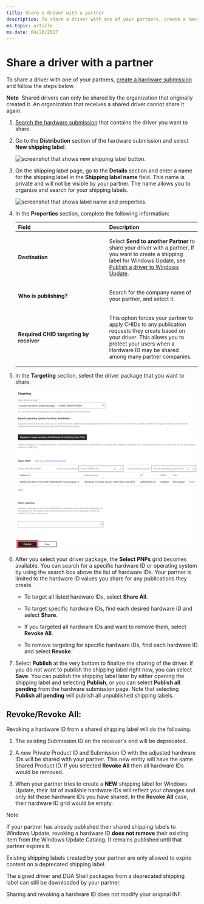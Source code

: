 ```yaml
---
title: Share a driver with a partner
description: To share a driver with one of your partners, create a hardware submission and follow the steps below.
ms.topic: article
ms.date: 04/20/2017
---
```


# Share a driver with a partner


To share a driver with one of your partners, [create a hardware submission](hardware-submission-create.md) and follow the steps below.

**Note**  Shared drivers can only be shared by the organization that originally created it. An organization that receives a shared driver cannot share it again.

1. [Search the hardware submission](hardware-submission-manage.md#search-for-hardware-submissions) that contains the driver you want to share.

2. Go to the **Distribution** section of the hardware submission and select **New shipping label**.

   ![screenshot that shows new shipping label button.](images/publish-new-shipping-label.png)

3. On the shipping label page, go to the **Details** section and enter a name for the shipping label in the **Shipping label name** field. This name is private and will not be visible by your partner. The name allows you to organize and search for your shipping labels.

   ![screenshot that shows label name and properties.](images/publish-label-name-share-new.png)

4. In the **Properties** section, complete the following information:

   <table>
   <colgroup>
   <col width="50%" />
   <col width="50%" />
   </colgroup>
   <thead>
   <tr class="header">
   <th>Field</th>
   <th>Description</th>
   </tr>
   </thead>
   <tbody>
   <tr class="odd">
   <td><p><strong>Destination</strong></p></td>
   <td><p>Select <strong>Send to another Partner</strong> to share your driver with a partner. If you want to create a shipping label for Windows Update, see <a href="publish-a-driver-to-windows-update.md" data-raw-source="[Publish a driver to Windows Update](publish-a-driver-to-windows-update.md)">Publish a driver to Windows Update</a>.</p></td>
   </tr>
   <tr class="even">
   <td><p><strong>Who is publishing?</strong></p></td>
   <td><p>Search for the company name of your partner, and select it.</p></td>
   </tr>
   <tr class="odd">
   <td><p><strong>Required CHID targeting by receiver</strong></p></td>
   <td><p>This option forces your partner to apply CHIDs to any publication requests they create based on your driver. This allows you to protect your users when a Hardware ID may be shared among many partner companies.</p></td>
   </tr>
   </tbody>
   </table>
   
5. In the **Targeting** section, select the driver package that you want to share.

   ![screenshot that shows publish targeting settings.](images/publish-targeting-new.png)

6. After you select your driver package, the **Select PNPs** grid becomes available. You can search for a specific hardware ID or operating system by using the search box above the list of hardware IDs.  Your partner is limited to the hardware ID values you share for any publications they create. 

   -   To target all listed hardware IDs, select **Share All**.

   -   To target specific hardware IDs, find each desired hardware ID and select **Share**.

   -   If you targeted all hardware IDs and want to remove them, select **Revoke All**.

   -   To remove targeting for specific hardware IDs, find each hardware ID and select **Revoke**.

7. Select **Publish** at the very bottom to finalize the sharing of the driver. If you do not want to publish the shipping label right now, you can select **Save**. You can publish the shipping label later by either opening the shipping label and selecting **Publish**, or you can select **Publish all pending** from the hardware submission page. Note that selecting **Publish all pending** will publish all unpublished shipping labels.

## <span id="Revoke"></span>Revoke/Revoke All:  

Revoking a hardware ID from a shared shipping label will do the following.

1.  The existing Submission ID on the receiver's end will be deprecated.

2.  A new Private Product ID and Submission ID with the adjusted hardware IDs will be shared with your partner.  This new entity will have the same Shared Product ID.  If you selected **Revoke All** then all hardware IDs would be removed.

3.  When your partner tries to create a **NEW** shipping label for Windows Update, their list of available hardware IDs will reflect your changes and only list those hardware IDs you have shared.  In the **Revoke All** case, their hardware ID grid would be empty.

> [!NOTE]
> If your partner has already published their shared shipping labels to Windows Update, revoking a hardware ID **does not remove** their existing item from the Windows Update Catalog.  It remains published until that partner expires it.
>
> Existing shipping labels created by your partner are only allowed to expire content on a deprecated shipping label.
>
> The signed driver and DUA Shell packages from a deprecated shipping label can still be downloaded by your partner.
>
> Sharing and revoking a hardware ID does not modify your original INF.
